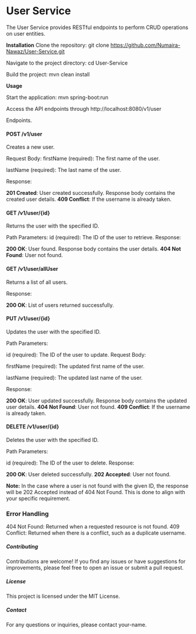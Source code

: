 # **User Service**
The User Service provides RESTful endpoints to perform CRUD operations on user entities.

**Installation**
Clone the repository: git clone https://github.com/Numaira-Nawaz/User-Service.git

Navigate to the project directory: cd User-Service

Build the project: mvn clean install

**Usage**

Start the application: mvn spring-boot:run

Access the API endpoints through http://localhost:8080/v1/user

Endpoints.

#### **POST /v1/user**
Creates a new user.

Request Body:
firstName (required): The first name of the user.

lastName (required): The last name of the user.

Response:

**201 Created**: User created successfully. Response body contains the created user details.
**409 Conflict**: If the username is already taken.

#### **GET /v1/user/{id}**
Returns the user with the specified ID.

Path Parameters:
id (required): The ID of the user to retrieve.
Response:

**200 OK**: User found. Response body contains the user details.
**404 Not Found**: User not found.

#### **GET /v1/user/allUser**
Returns a list of all users.

Response:

**200 OK**: List of users returned successfully.

#### **PUT /v1/user/{id}**
Updates the user with the specified ID.

Path Parameters:

id (required): The ID of the user to update.
Request Body:

firstName (required): The updated first name of the user.

lastName (required): The updated last name of the user.

Response:

**200 OK**: User updated successfully. Response body contains the updated user details.
**404 Not Found**: User not found.
**409 Conflict**: If the username is already taken.

#### **DELETE /v1/user/{id}**
Deletes the user with the specified ID.

Path Parameters:

id (required): The ID of the user to delete.
Response:

**200 OK**: User deleted successfully.
**202 Accepted**: User not found.

**Note:** In the case where a user is not found with the given ID, the response will be 202 Accepted instead of 404 Not Found. This is done to align with your specific requirement.

### **Error Handling**
404 Not Found: Returned when a requested resource is not found.
409 Conflict: Returned when there is a conflict, such as a duplicate username.

##### **Contributing**
Contributions are welcome! If you find any issues or have suggestions for improvements, please feel free to open an issue or submit a pull request.

##### License
This project is licensed under the MIT License.

##### **Contact**
For any questions or inquiries, please contact your-name.

